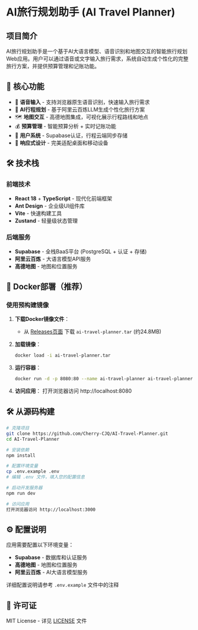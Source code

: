 # AI旅行规划助手 (AI Travel Planner)

## 项目简介

AI旅行规划助手是一个基于AI大语言模型、语音识别和地图交互的智能旅行规划Web应用。用户可以通过语音或文字输入旅行需求，系统自动生成个性化的完整旅行方案，并提供预算管理和记账功能。

## 🚀 核心功能

- 🎤 **语音输入** - 支持浏览器原生语音识别，快速输入旅行需求
- 🤖 **AI行程规划** - 基于阿里云百炼LLM生成个性化旅行方案
- 🗺️ **地图交互** - 高德地图集成，可视化展示行程路线和地点
- 💰 **预算管理** - 智能预算分析 + 实时记账功能
- 👤 **用户系统** - Supabase认证，行程云端同步存储
- 📱 **响应式设计** - 完美适配桌面和移动设备

## 🛠️ 技术栈

### 前端技术
- **React 18** + **TypeScript** - 现代化前端框架
- **Ant Design** - 企业级UI组件库
- **Vite** - 快速构建工具
- **Zustand** - 轻量级状态管理

### 后端服务
- **Supabase** - 全栈BaaS平台 (PostgreSQL + 认证 + 存储)
- **阿里云百炼** - 大语言模型API服务
- **高德地图** - 地图和位置服务

## 🐳 Docker部署（推荐）

### 使用预构建镜像

1. **下载Docker镜像文件**：
   - 从 [Releases页面](https://github.com/Cherry-CJQ/AI-Travel-Planner/releases) 下载 `ai-travel-planner.tar` (约24.8MB)

2. **加载镜像**：
   ```bash
   docker load -i ai-travel-planner.tar
   ```

3. **运行容器**：
   ```bash
   docker run -d -p 8080:80 --name ai-travel-planner ai-travel-planner:latest
   ```

4. **访问应用**：
   打开浏览器访问 http://localhost:8080

## 🛠️ 从源码构建

```bash
# 克隆项目
git clone https://github.com/Cherry-CJQ/AI-Travel-Planner.git
cd AI-Travel-Planner

# 安装依赖
npm install

# 配置环境变量
cp .env.example .env
# 编辑 .env 文件，填入您的配置信息

# 启动开发服务器
npm run dev

# 访问应用
打开浏览器访问 http://localhost:3000
```

## ⚙️ 配置说明

应用需要配置以下环境变量：

- **Supabase** - 数据库和认证服务
- **高德地图** - 地图和位置服务
- **阿里云百炼** - AI大语言模型服务

详细配置说明请参考 `.env.example` 文件中的注释

## 📄 许可证

MIT License - 详见 [LICENSE](./LICENSE) 文件